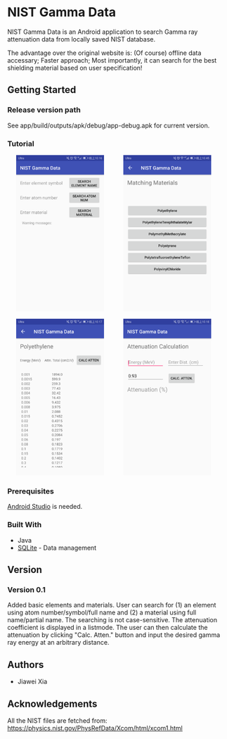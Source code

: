 # NIST Gamma Data
NIST Gamma Data is an Android application to search Gamma ray attenuation data from locally saved NIST database.

The advantage over the original website is:
	(Of course) offline data accessary;
	Faster approach;
	Most importantly, it can search for the best shielding material based on user specification!

## Getting Started

### Release version path
See app/build/outputs/apk/debug/app-debug.apk for current version.

### Tutorial
<p float="left">
<img src="app/src/main/screenshots/SearchOptions.png" width="200" hspace="20"/>
<img src="app/src/main/screenshots/MatchingMaterial.png" width="200" hspace="20"/>
</p> 
<p float="left">
<img src="app/src/main/screenshots/DisplayPoly.png" width="200" hspace="20"/>
<img src="app/src/main/screenshots/Attenuation.png" width="200" hspace="20"/>
</p> 

### Prerequisites
[Android Studio](https://developer.android.com/studio/install.html) is needed.

### Built With
- Java
- [SQLite](https://www.sqlite.org/) - Data management

## Version
### Version 0.1
Added basic elements and materials. User can search for (1) an element using atom number/symbol/full name and (2) a material using full name/partial name. The searching is not case-sensitive.
The attenuation coefficient is displayed in a listmode. The user can then calculate the attenuation by clicking "Calc. Atten." button and input the desired gamma ray energy at an arbitrary distance.

## Authors
- Jiawei Xia

## Acknowledgements
All the NIST files are fetched from:
https://physics.nist.gov/PhysRefData/Xcom/html/xcom1.html


